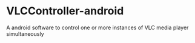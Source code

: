 # VLCController-android
A android software to control one or more instances of VLC media player simultaneously
